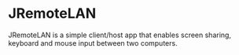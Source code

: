 # JRemoteLAN
JRemoteLAN is a simple client/host app that enables screen sharing, keyboard and mouse input between two computers.
